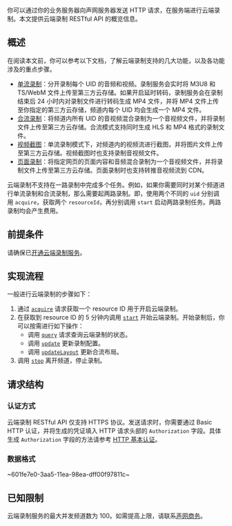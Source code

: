 
你可以通过你的业务服务器向声网服务器发送 HTTP 请求，在服务端进行云端录制。本文提供云端录制 RESTful API 的概览信息。

## 概述

在阅读本文前，你可以参考以下文档，了解云端录制支持的几大功能，以及各功能涉及的重点步骤。

- [单流录制](./cloud_recording_individual_mode?platform=RESTful)：分开录制每个 UID 的音频和视频。录制服务会实时将 M3U8 和 TS/WebM 文件上传至第三方云存储。如果开启延时转码，录制服务会在录制结束后 24 小时内对录制文件进行转码生成 MP4 文件，并将 MP4 文件上传至你指定的第三方云存储，频道内每个 UID 均会生成一个 MP4 文件。
- [合流录制](./cloud_recording_composite_mode?platform=RESTful)：将频道内所有 UID 的音视频混合录制为一个音视频文件，并将录制文件上传至第三方云存储。合流模式支持同时生成 HLS 和 MP4 格式的录制文件。
- [视频截图](./cloud_recording_screen_capture?platform=RESTful)：单流录制模式下，对频道内的视频流进行截图，并将图片文件上传至第三方云存储。视频截图时也支持录制音视频文件。
- [页面录制](./cloud_recording_webpage_mode?platform=RESTful)：将指定网页的页面内容和音频混合录制为一个音视频文件，并将录制文件上传至第三方云存储。页面录制时也支持转推音视频流到 CDN。

<div class="alert note">云端录制不支持在一路录制中完成多个任务。例如，如果你需要同时对某个频道进行单流录制和合流录制，那么需要起两路录制。即，使用两个不同的 <code>uid</code> 分别调用 <code>acquire</code>，获取两个 <code>resourceId</code>，再分别调用 <code>start</code> 启动两路录制任务。两路录制均会产生费用。</div>

## 前提条件

请确保已[开通云端录制服务](./cloud_recording_rest?platform=All%20Platforms#%E5%BC%80%E9%80%9A%E4%BA%91%E7%AB%AF%E5%BD%95%E5%88%B6%E6%9C%8D%E5%8A%A1)。

## 实现流程

一般进行云端录制的步骤如下：

1. 通过 [`acquire`](./cloud_recording_api_acquire?platform=RESTful) 请求获取一个 resource ID 用于开启云端录制。
2. 在获取到 resource ID 的 5 分钟内调用 [`start`](./cloud_recording_api_start?platform=RESTful) 开始云端录制。开始录制后，你可以按需进行如下操作：
    - 调用 [`query`](./cloud_recording_api_query?platform=RESTful) 请求查询云端录制的状态。
    - 调用 [`update`](./cloud_recording_api_update?platform=RESTful) 更新录制配置。
    - 调用 [`updateLayout`](./cloud_recording_api_update?platform=RESTful) 更新合流布局。
3. 调用 [`stop`](./cloud_recording_api_stop?platform=RESTful) 离开频道，停止录制。


## 请求结构

### 认证方式

云端录制 RESTful API 仅支持 HTTPS 协议。发送请求时，你需要通过 Basic HTTP 认证，并将生成的凭证填入 HTTP 请求头部的 `Authorization` 字段。具体生成 `Authorization` 字段的方法请参考 [HTTP 基本认证](https://docs.agora.io/cn/faq/restful_authentication)。


### 数据格式

~601fe7e0-3aa5-11ea-98ea-dff00f97811c~

## 已知限制
云端录制服务的最大并发频道数为 100。如需提高上限，请联系[声网商务](mailto:sales@agora.io)。
